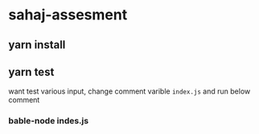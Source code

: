 # sahaj-assesment
  ## yarn install

  ## yarn test

want test various input, change comment varible ```index.js``` and run below comment
  ### bable-node indes.js 
